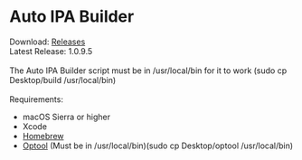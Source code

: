 # Auto IPA Builder

Download: [Releases](https://github.com/SarahH12099/Auto-IPA-Builder/releases) <br>
Latest Release: 1.0.9.5
<br><br>
The Auto IPA Builder script must be in /usr/local/bin for it to work (sudo cp Desktop/build /usr/local/bin)
<br><br>
Requirements: <br>
- macOS Sierra or higher <br>
- Xcode <br>
- [Homebrew](https://brew.sh/)
- [Optool](https://github.com/alexzielenski/optool/releases) (Must be in /usr/local/bin)(sudo cp Desktop/optool /usr/local/bin)
